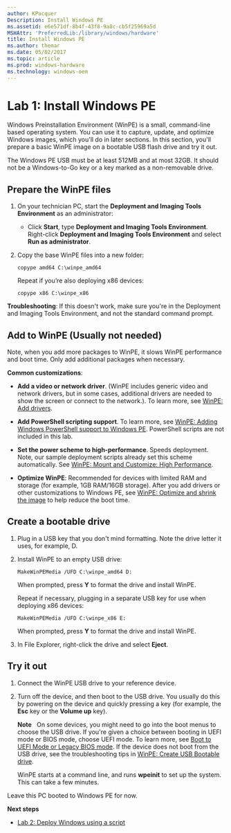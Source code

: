 ```yaml
---
author: KPacquer
Description: Install Windows PE
ms.assetid: e6e571df-8b4f-43f8-9a8c-cb5f25969a5d
MSHAttr: 'PreferredLib:/library/windows/hardware'
title: Install Windows PE
ms.author: themar
ms.date: 05/02/2017
ms.topic: article
ms.prod: windows-hardware
ms.technology: windows-oem
---
```


# Lab 1: Install Windows PE


Windows Preinstallation Environment (WinPE) is a small, command-line based operating system. You can use it to capture, update, and optimize Windows images, which you'll do in later sections. In this section, you'll prepare a basic WinPE image on a bootable USB flash drive and try it out.

The Windows PE USB must be at least 512MB and at most 32GB. It should not be a Windows-to-Go key or a key marked as a non-removable drive.

## <span id="Prepare_the_WinPE_files"></span>Prepare the WinPE files

1.  On your technician PC, start the **Deployment and Imaging Tools Environment**  as an administrator:
    -  Click **Start**, type **Deployment and Imaging Tools Environment**. Right-click **Deployment and Imaging Tools Environment** and select **Run as administrator**.

2.  Copy the base WinPE files into a new folder:

    ```
    copype amd64 C:\winpe_amd64
    ```

    Repeat if you’re also deploying x86 devices:

    ```
    copype x86 C:\winpe_x86
    ```

   **Troubleshooting**: If this doesn't work, make sure you're in the Deployment and Imaging Tools Environment, and not the standard command prompt. 
	
## <span id="Add_to_WinPE"></span>Add to WinPE (Usually not needed)

Note, when you add more packages to WinPE, it slows WinPE performance and boot time. Only add additional packages when necessary.  

**Common customizations**:

* **Add a video or network driver**. (WinPE includes generic video and network drivers, but in some cases, additional drivers are needed to show the screen or connect to the network.). To learn more, see [WinPE: Add drivers](winpe-add-drivers.md).

* **Add PowerShell scripting support**. To learn more, see [WinPE: Adding Windows PowerShell support to Windows PE](winpe-adding-powershell-support-to-windows-pe.md). PowerShell scripts are not included in this lab.

* **Set the power scheme to high-performance**. Speeds deployment. Note, our sample deployment scripts already set this scheme automatically. See  [WinPE: Mount and Customize: High Performance](winpe-mount-and-customize.md#highperformance).

* **Optimize WinPE**: Recommended for devices with limited RAM and storage (for example, 1GB RAM/16GB storage). After you add drivers or other customizations to Windows PE, see [WinPE: Optimize and shrink the image](winpe-optimize.md) to help reduce the boot time.

## <span id="Create_a_bootable_drive"></span>Create a bootable drive

1.  Plug in a USB key that you don't mind formatting. Note the drive letter it uses, for example, D.

2.  Install WinPE to an empty USB drive:

    ```
    MakeWinPEMedia /UFD C:\winpe_amd64 D:
    ```

    When prompted, press **Y** to format the drive and install WinPE.

    Repeat if necessary, plugging in a separate USB key for use when deploying x86 devices:

    ```
    MakeWinPEMedia /UFD C:\winpe_x86 E:
    ```

    When prompted, press **Y** to format the drive and install WinPE.

3.  In File Explorer, right-click the drive and select **Eject**.

## <span id="Try_it_out"></span>Try it out

1.  Connect the WinPE USB drive to your reference device.

2.  Turn off the device, and then boot to the USB drive. You usually do this by powering on the device and quickly pressing a key (for example, the **Esc** key or the **Volume up** key).

    **Note**   On some devices, you might need to go into the boot menus to choose the USB drive. If you're given a choice between booting in UEFI mode or BIOS mode, choose UEFI mode. To learn more, see [Boot to UEFI Mode or Legacy BIOS mode](http://go.microsoft.com/fwlink/?LinkId=526943).
    If the device does not boot from the USB drive, see the troubleshooting tips in [WinPE: Create USB Bootable drive](http://go.microsoft.com/fwlink/?LinkId=526944).

    WinPE starts at a command line, and runs **wpeinit** to set up the system. This can take a few minutes.

Leave this PC booted to Windows PE for now. 

**Next steps**
* [Lab 2: Deploy Windows using a script](deploy-windows-with-a-script-sxs.md)
 